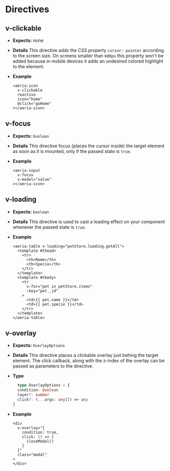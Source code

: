 # Directives

## v-clickable

- **Expects:** none
- **Details**
    This directive adds the CSS property `cursor: pointer` according to the screen size. On screens smaller than `600px` this property won't be added because in mobile devices it adds an undesired colored highlight to the element.

- **Example**
    ```vue-html
    <aeria-icon
      v-clickable
      reactive
      icon="home"
      @click="goHome"
    ></aeria-icon>
    ```

## v-focus

- **Expects:** `boolean`
- **Details**
    This directive focus (places the cursor inside) the target element as soon as it is mounted, only if the passed state is `true`.

- **Example**
    ```vue-html
    <aeria-input
      v-focus
      v-model="value"
    ></aeria-icon>
    ```

## v-loading

- **Expects:** `boolean`
- **Details**
  This directive is used to cast a loading effect on your component whenever the passed state is `true`.

- **Example**
  ```vue-html
  <aeria-table v-loading="petStore.loading.getAll">
    <template #thead>
      <tr>
        <th>Name</th>
        <th>Specie</th>
      </tr>
    </template>
    <template #tbody>
      <tr
        v-for="pet in petStore.items"
        :key="pet._id"
      >
        <td>{{ pet.name }}</td>
        <td>{{ pet.specie }}</td>
      </tr>
    </template>
  </aeria-table>
  ```

## v-overlay

- **Expects:** `OverlayOptions`
- **Details**
  This directive places a clickable overlay just behing the target element. The click callback, along with the z-index of the overlay can be passed as parameters to the directive.

- **Type**
  ```typescript
    type OverlayOptions = {
    condition: boolean
    layer?: number
    click?: (...args: any[]) => any
  }
  ```

- **Example**
  ```vue-html
  <div
    v-overlay="{
      condition: true,
      click: () => {
        closeModal()
      }
    }"
    class="modal"
  >
  </div>
  ```
